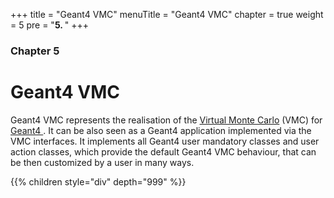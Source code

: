 +++
title = "Geant4 VMC"
menuTitle = "Geant4 VMC"
chapter = true
weight = 5
pre = "<b>5. </b>"
+++

### Chapter 5

# Geant4 VMC

<p>Geant4 VMC represents the realisation of the   <a href="http://root.cern.ch/drupal/content/vmc"> Virtual Monte Carlo</a>  (VMC) for   <a href="http://geant4.web.cern.ch/geant4/"> Geant4 </a>. It can be also seen as a Geant4 application implemented via the VMC interfaces. It implements all Geant4 user mandatory classes and user action classes, which provide the default Geant4 VMC behaviour, that can be then customized by a user in many ways. <a name="Impl_Geometry"></a></p>

{{% children style="div" depth="999" %}}
